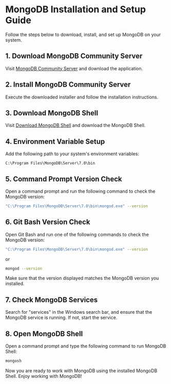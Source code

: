 # MongoDB Installation and Setup Guide

Follow the steps below to download, install, and set up MongoDB on your system.

## 1. Download MongoDB Community Server

Visit [MongoDB Community Server](https://www.mongodb.com/try/download/community) and download the application.

## 2. Install MongoDB Community Server

Execute the downloaded installer and follow the installation instructions.

## 3. Download MongoDB Shell

Visit [Download MongoDB Shell](https://www.mongodb.com/try/download/shell) and download the MongoDB Shell.

## 4. Environment Variable Setup

Add the following path to your system's environment variables:

```plaintext
C:\Program Files\MongoDB\Server\7.0\bin
```

## 5. Command Prompt Version Check

Open a command prompt and run the following command to check the MongoDB version:

```bash
"C:\Program Files\MongoDB\Server\7.0\bin\mongod.exe" --version
```

## 6. Git Bash Version Check

Open Git Bash and run one of the following commands to check the MongoDB version:

```bash
"C:\Program Files\MongoDB\Server\7.0\bin\mongod.exe" --version
```
or
```bash
mongod --version
```

Make sure that the version displayed matches the MongoDB version you installed.

## 7. Check MongoDB Services

Search for "services" in the Windows search bar, and ensure that the MongoDB service is running. If not, start the service.

## 8. Open MongoDB Shell

Open a command prompt and type the following command to run MongoDB Shell:

```bash
mongosh
```

Now you are ready to work with MongoDB using the installed MongoDB Shell. Enjoy working with MongoDB!

